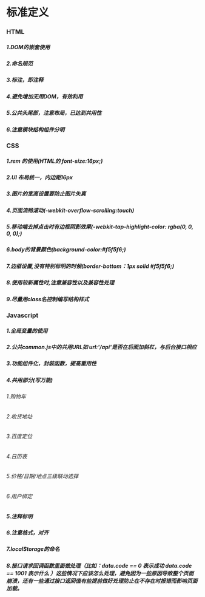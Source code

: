# 标准定义
### HTML
##### 1.DOM的嵌套使用
##### 2.命名规范
##### 3.标注，即注释
##### 4.避免增加无用DOM，有效利用
##### 5.公共头尾部，注意布局，已达到共用性
##### 6.注意模块结构组件分明



### CSS
##### 1.rem 的使用(HTML的 font-size:16px;)
##### 2.UI 布局统一，内边距16px
##### 3.图片的宽高设置要防止图片失真
##### 4.页面流畅滚动(-webkit-overflow-scrolling:touch)
##### 5.移动端去掉点击时有边框阴影效果(-webkit-tap-highlight-color: rgba(0, 0, 0, 0);)
##### 6.body的背景颜色(background-color:#f5f5f6;)
##### 7.边框设置,没有特别标明的时候(border-bottom：1px solid #f5f5f6;)
##### 8.使用较新属性时,注意兼容性以及兼容性处理
##### 9.尽量用class名控制编写结构样式



### Javascript
##### 1.全局变量的使用
##### 2.公共common.js中的共用URL如 url:'/api'是否在后面加斜杠，与后台接口相应
##### 3.功能组件化，封装函数，提高重用性
##### 4.共用部分(写万能)
###### 1.购物车
###### 2.收货地址
###### 3.百度定位
###### 4.日历表
###### 5.价格/日期/地点三级联动选择
###### 6.用户绑定
##### 5.注释标明
##### 6.注意格式，对齐
##### 7.localStorage的命名
##### 8.接口请求回调函数里面做处理（比如：data.code == 0 表示成功  data.code == 1001 表示什么 ）这些情况下应该怎么处理，避免因为一些原因导致整个页面崩溃，还有一些通过接口返回值有些提前做好处理防止在不存在时报错而影响页面加载。



